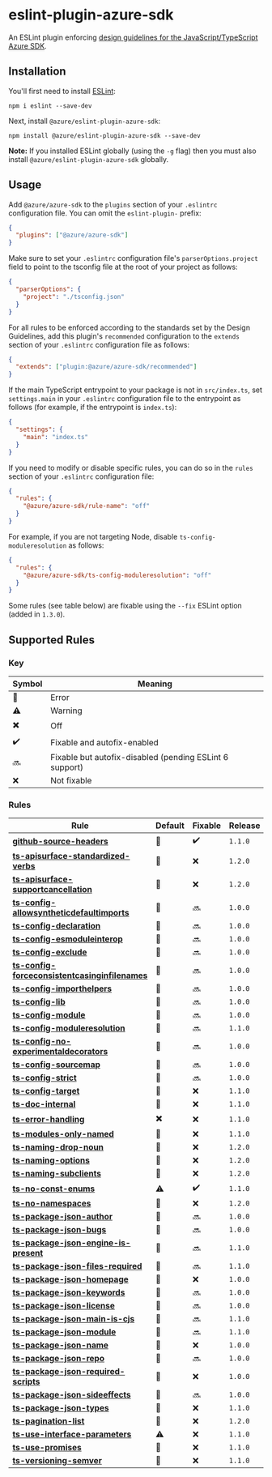 # eslint-plugin-azure-sdk

An ESLint plugin enforcing [design guidelines for the JavaScript/TypeScript Azure SDK](https://azure.github.io/azure-sdk/typescript_introduction.html).

## Installation

You'll first need to install [ESLint](http://eslint.org):

```shell
npm i eslint --save-dev
```

Next, install `@azure/eslint-plugin-azure-sdk`:

```shell
npm install @azure/eslint-plugin-azure-sdk --save-dev
```

**Note:** If you installed ESLint globally (using the `-g` flag) then you must also install `@azure/eslint-plugin-azure-sdk` globally.

## Usage

Add `@azure/azure-sdk` to the `plugins` section of your `.eslintrc` configuration file. You can omit the `eslint-plugin-` prefix:

```json
{
  "plugins": ["@azure/azure-sdk"]
}
```

Make sure to set your `.eslintrc` configuration file's `parserOptions.project` field to point to the tsconfig file at the root of your project as follows:

```json
{
  "parserOptions": {
    "project": "./tsconfig.json"
  }
}
```

For all rules to be enforced according to the standards set by the Design Guidelines, add this plugin's `recommended` configuration to the `extends` section of your `.eslintrc` configuration file as follows:

```json
{
  "extends": ["plugin:@azure/azure-sdk/recommended"]
}
```

If the main TypeScript entrypoint to your package is not in `src/index.ts`, set `settings.main` in your `.eslintrc` configuration file to the entrypoint as follows (for example, if the entrypoint is `index.ts`):

```json
{
  "settings": {
    "main": "index.ts"
  }
}
```

If you need to modify or disable specific rules, you can do so in the `rules` section of your `.eslintrc` configuration file:

```json
{
  "rules": {
    "@azure/azure-sdk/rule-name": "off"
  }
}
```

For example, if you are not targeting Node, disable `ts-config-moduleresolution` as follows:

```json
{
  "rules": {
    "@azure/azure-sdk/ts-config-moduleresolution": "off"
  }
}
```

Some rules (see table below) are fixable using the `--fix` ESLint option (added in `1.3.0`).

## Supported Rules

### Key

| Symbol                    | Meaning                                                 |
| ------------------------- | ------------------------------------------------------- |
| :triangular_flag_on_post: | Error                                                   |
| :warning:                 | Warning                                                 |
| :heavy_multiplication_x:  | Off                                                     |
| :heavy_check_mark:        | Fixable and autofix-enabled                             |
| :soon:                    | Fixable but autofix-disabled (pending ESLint 6 support) |
| :x:                       | Not fixable                                             |

### Rules

| Rule                                                                                                                                      | Default                   | Fixable            | Release |
| ----------------------------------------------------------------------------------------------------------------------------------------- | ------------------------- | ------------------ | ------- |
| [**github-source-headers**](/tools/eslint-plugin-azure-sdk/docs/rules/github-source-headers.md)                                           | :triangular_flag_on_post: | :heavy_check_mark: | `1.1.0` |
| [**ts-apisurface-standardized-verbs**](/tools/eslint-plugin-azure-sdk/docs/rules/ts-apisurface-standardized-verbs.md)                     | :triangular_flag_on_post: | :x:                | `1.2.0` |
| [**ts-apisurface-supportcancellation**](/tools/eslint-plugin-azure-sdk/docs/rules/ts-apisurface-supportcancellation.md)                   | :triangular_flag_on_post: | :x:                | `1.2.0` |
| [**ts-config-allowsyntheticdefaultimports**](/tools/eslint-plugin-azure-sdk/docs/rules/ts-config-allowsyntheticdefaultimports.md)         | :triangular_flag_on_post: | :soon:             | `1.0.0` |
| [**ts-config-declaration**](/tools/eslint-plugin-azure-sdk/docs/rules/ts-config-declaration.md)                                           | :triangular_flag_on_post: | :soon:             | `1.0.0` |
| [**ts-config-esmoduleinterop**](/tools/eslint-plugin-azure-sdk/docs/rules/ts-config-esmoduleinterop.md)                                   | :triangular_flag_on_post: | :soon:             | `1.0.0` |
| [**ts-config-exclude**](/tools/eslint-plugin-azure-sdk/docs/rules/ts-config-exclude.md)                                                   | :triangular_flag_on_post: | :soon:             | `1.0.0` |
| [**ts-config-forceconsistentcasinginfilenames**](/tools/eslint-plugin-azure-sdk/docs/rules/ts-config-forceconsistentcasinginfilenames.md) | :triangular_flag_on_post: | :soon:             | `1.0.0` |
| [**ts-config-importhelpers**](/tools/eslint-plugin-azure-sdk/docs/rules/ts-config-importhelpers.md)                                       | :triangular_flag_on_post: | :soon:             | `1.0.0` |
| [**ts-config-lib**](/tools/eslint-plugin-azure-sdk/docs/rules/ts-config-lib.md)                                                           | :triangular_flag_on_post: | :soon:             | `1.0.0` |
| [**ts-config-module**](/tools/eslint-plugin-azure-sdk/docs/rules/ts-config-module.md)                                                     | :triangular_flag_on_post: | :soon:             | `1.0.0` |
| [**ts-config-moduleresolution**](/tools/eslint-plugin-azure-sdk/docs/rules/ts-config-moduleresolution.md)                                 | :triangular_flag_on_post: | :soon:             | `1.1.0` |
| [**ts-config-no-experimentaldecorators**](/tools/eslint-plugin-azure-sdk/docs/rules/ts-config-no-experimentaldecorators.md)               | :triangular_flag_on_post: | :soon:             | `1.0.0` |
| [**ts-config-sourcemap**](/tools/eslint-plugin-azure-sdk/docs/rules/ts-config-sourcemap.md)                                               | :triangular_flag_on_post: | :soon:             | `1.0.0` |
| [**ts-config-strict**](/tools/eslint-plugin-azure-sdk/docs/rules/ts-config-strict.md)                                                     | :triangular_flag_on_post: | :soon:             | `1.0.0` |
| [**ts-config-target**](/tools/eslint-plugin-azure-sdk/docs/rules/ts-config-target.md)                                                     | :triangular_flag_on_post: | :x:                | `1.1.0` |
| [**ts-doc-internal**](/tools/eslint-plugin-azure-sdk/docs/rules/ts-doc-internal.md)                                                       | :triangular_flag_on_post: | :x:                | `1.1.0` |
| [**ts-error-handling**](/tools/eslint-plugin-azure-sdk/docs/rules/ts-error-handling.md)                                                   | :heavy_multiplication_x:  | :x:                | `1.1.0` |
| [**ts-modules-only-named**](/tools/eslint-plugin-azure-sdk/docs/rules/ts-modules-only-named.md)                                           | :triangular_flag_on_post: | :x:                | `1.1.0` |
| [**ts-naming-drop-noun**](/tools/eslint-plugin-azure-sdk/docs/rules/ts-naming-drop-noun.md)                                               | :triangular_flag_on_post: | :x:                | `1.2.0` |
| [**ts-naming-options**](/tools/eslint-plugin-azure-sdk/docs/rules/ts-naming-options.md)                                                   | :triangular_flag_on_post: | :x:                | `1.2.0` |
| [**ts-naming-subclients**](/tools/eslint-plugin-azure-sdk/docs/rules/ts-naming-subclients.md)                                             | :triangular_flag_on_post: | :x:                | `1.2.0` |
| [**ts-no-const-enums**](/tools/eslint-plugin-azure-sdk/docs/rules/ts-no-const-enums.md)                                                   | :warning:                 | :heavy_check_mark: | `1.1.0` |
| [**ts-no-namespaces**](/tools/eslint-plugin-azure-sdk/docs/rules/ts-no-namespaces.md)                                                     | :triangular_flag_on_post: | :x:                | `1.2.0` |
| [**ts-package-json-author**](/tools/eslint-plugin-azure-sdk/docs/rules/ts-package-json-author.md)                                         | :triangular_flag_on_post: | :soon:             | `1.0.0` |
| [**ts-package-json-bugs**](/tools/eslint-plugin-azure-sdk/docs/rules/ts-package-json-bugs.md)                                             | :triangular_flag_on_post: | :soon:             | `1.0.0` |
| [**ts-package-json-engine-is-present**](/tools/eslint-plugin-azure-sdk/docs/rules/ts-package-json-engine-is-present.md)                   | :triangular_flag_on_post: | :soon:             | `1.1.0` |
| [**ts-package-json-files-required**](/tools/eslint-plugin-azure-sdk/docs/rules/ts-package-json-files-required.md)                         | :triangular_flag_on_post: | :soon:             | `1.1.0` |
| [**ts-package-json-homepage**](/tools/eslint-plugin-azure-sdk/docs/rules/ts-package-json-homepage.md)                                     | :triangular_flag_on_post: | :x:                | `1.0.0` |
| [**ts-package-json-keywords**](/tools/eslint-plugin-azure-sdk/docs/rules/ts-package-json-keywords.md)                                     | :triangular_flag_on_post: | :soon:             | `1.0.0` |
| [**ts-package-json-license**](/tools/eslint-plugin-azure-sdk/docs/rules/ts-package-json-license.md)                                       | :triangular_flag_on_post: | :soon:             | `1.0.0` |
| [**ts-package-json-main-is-cjs**](/tools/eslint-plugin-azure-sdk/docs/rules/ts-package-json-main-is-cjs.md)                               | :triangular_flag_on_post: | :soon:             | `1.1.0` |
| [**ts-package-json-module**](/tools/eslint-plugin-azure-sdk/docs/rules/ts-package-json-module.md)                                         | :triangular_flag_on_post: | :soon:             | `1.1.0` |
| [**ts-package-json-name**](/tools/eslint-plugin-azure-sdk/docs/rules/ts-package-json-name.md)                                             | :triangular_flag_on_post: | :x:                | `1.0.0` |
| [**ts-package-json-repo**](/tools/eslint-plugin-azure-sdk/docs/rules/ts-package-json-repo.md)                                             | :triangular_flag_on_post: | :soon:             | `1.0.0` |
| [**ts-package-json-required-scripts**](/tools/eslint-plugin-azure-sdk/docs/rules/ts-package-json-required-scripts.md)                     | :triangular_flag_on_post: | :x:                | `1.0.0` |
| [**ts-package-json-sideeffects**](/tools/eslint-plugin-azure-sdk/docs/rules/ts-package-json-sideeffects.md)                               | :triangular_flag_on_post: | :soon:             | `1.0.0` |
| [**ts-package-json-types**](/tools/eslint-plugin-azure-sdk/docs/rules/ts-package-json-types.md)                                           | :triangular_flag_on_post: | :x:                | `1.1.0` |
| [**ts-pagination-list**](/tools/eslint-plugin-azure-sdk/docs/rules/ts-pagination-list.md)                                                 | :triangular_flag_on_post: | :x:                | `1.2.0` |
| [**ts-use-interface-parameters**](/tools/eslint-plugin-azure-sdk/docs/rules/ts-use-interface-parameters.md)                               | :warning:                 | :x:                | `1.1.0` |
| [**ts-use-promises**](/tools/eslint-plugin-azure-sdk/docs/rules/ts-use-promises.md)                                                       | :triangular_flag_on_post: | :x:                | `1.1.0` |
| [**ts-versioning-semver**](/tools/eslint-plugin-azure-sdk/docs/rules/ts-versioning-semver.md)                                             | :triangular_flag_on_post: | :x:                | `1.1.0` |
